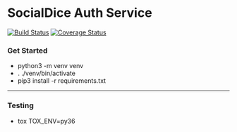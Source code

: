 
# SocialDice Auth Service
[![Build Status](https://travis-ci.org/SWE-AGGERS/SocialDice.svg?branch=reactions)](https://travis-ci.org/SWE-AGGERS/SocialDice)
[![Coverage Status](https://coveralls.io/repos/github/SWE-AGGERS/SocialDice/badge.svg?branch=develop)](https://coveralls.io/github/SWE-AGGERS/SocialDice?branch=develop)

### Get Started
* python3 -m venv venv
* . ./venv/bin/activate
* pip3 install -r requirements.txt
****
### Testing
* tox TOX_ENV=py36
